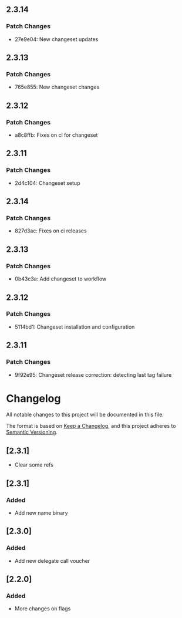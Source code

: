 <!-- markdownlint-disable MD024 -->

## 2.3.14

### Patch Changes

- 27e9e04: New changeset updates

## 2.3.13

### Patch Changes

- 765e855: New changeset changes

## 2.3.12

### Patch Changes

- a8c8ffb: Fixes on ci for changeset

## 2.3.11

### Patch Changes

- 2d4c104: Changeset setup

## 2.3.14

### Patch Changes

- 827d3ac: Fixes on ci releases

## 2.3.13

### Patch Changes

- 0b43c3a: Add changeset to workflow

## 2.3.12

### Patch Changes

- 5114bd1: Changeset installation and configuration

## 2.3.11

### Patch Changes

- 9f92e95: Changeset release correction: detecting last tag failure

# Changelog

All notable changes to this project will be documented in this file.

The format is based on [Keep a Changelog](https://keepachangelog.com/en/1.0.0/),
and this project adheres to [Semantic Versioning](https://semver.org/spec/v2.0.0.html).

## [2.3.1]

- Clear some refs

## [2.3.1]

### Added

- Add new name binary

## [2.3.0]

### Added

- Add new delegate call voucher

## [2.2.0]

### Added

- More changes on flags
